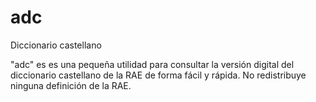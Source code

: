 # adc
Diccionario castellano

"adc" es es una pequeña utilidad para consultar la versión digital del diccionario
castellano de la RAE de forma fácil y rápida. No redistribuye ninguna definición de la RAE.